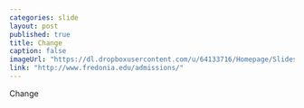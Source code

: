 ```yaml
---
categories: slide
layout: post
published: true
title: Change
caption: false
imageUrl: "https://dl.dropboxusercontent.com/u/64133716/Homepage/Slides/change_1500.jpg"
link: "http://www.fredonia.edu/admissions/"
---
```


Change